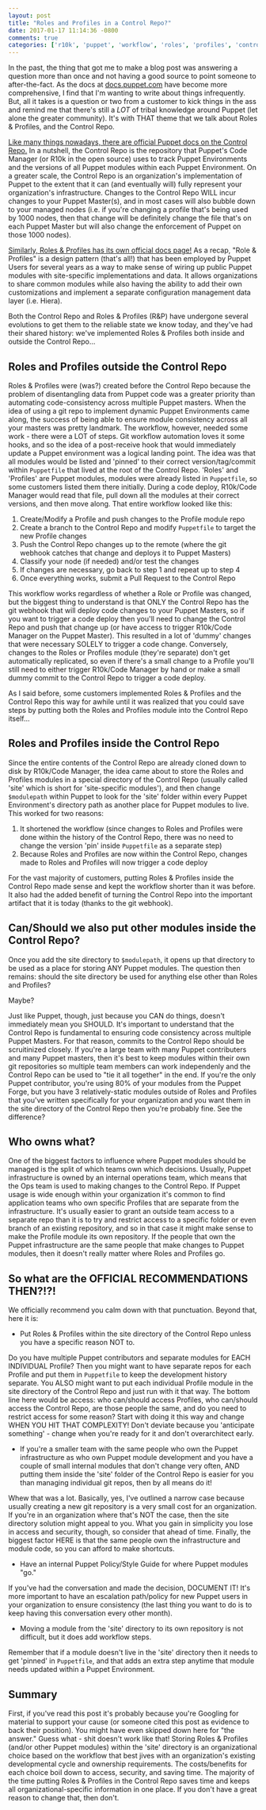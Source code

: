 ```yaml
---
layout: post
title: "Roles and Profiles in a Control Repo?"
date: 2017-01-17 11:14:36 -0800
comments: true
categories: ['r10k', 'puppet', 'workflow', 'roles', 'profiles', 'control repo']
---
```


In the past, the thing that got me to make a blog post was answering a question
more than once and not having a good source to point someone to after-the-fact.
As the docs at [docs.puppet.com](http://docs.puppet.com) have become more
comprehensive, I find that I'm wanting to write about things infrequently. But,
all it takes is a question or two from a customer to kick things in the
ass and remind me that there's still a *LOT* of tribal knowledge around Puppet
(let alone the greater community). It's with THAT theme that we talk about
Roles & Profiles, and the Control Repo.

[Like many things nowadays, there are official Puppet docs on the Control Repo.][control repo]
In a nutshell, the Control Repo is the repository that Puppet's Code Manager
(or R10k in the open source) uses to track Puppet Environments and the versions
of all Puppet modules within each Puppet Environment. On a greater scale, the
Control Repo is an organization's implementation of Puppet to the extent that
it can (and eventually will) fully represent your organization's
infrastructure. Changes to the Control Repo WILL incur changes to your Puppet
Master(s), and in most cases will also bubble down to your managed nodes
(i.e. if you're changing a profile that's being used by 1000 nodes, then that
change will be definitely change the file that's on each Puppet Master but will
also change the enforcement of Puppet on those 1000 nodes).

[Similarly, Roles & Profiles has its own official docs page!][roles and profiles]
As a recap, "Role & Profiles" is a design pattern (that's all!) that has been
employed by Puppet Users for several years as a way to make sense of wiring
up public Puppet modules with site-specific implementations and data. It allows
organizations to share common modules while also having the ability to add their
own customizations and implement a separate configuration management data layer
(i.e. Hiera).

Both the Control Repo and Roles & Profiles (R&P) have undergone several evolutions to
get them to the reliable state we know today, and they've had their shared
history: we've implemented Roles & Profiles both inside and outside the Control Repo...

## Roles and Profiles outside the Control Repo

Roles & Profiles were (was?) created before the Control Repo because the problem of
disentangling data from Puppet code was a greater priority than automating
code-consistency across multiple Puppet masters. When the idea of using a git
repo to implement dynamic Puppet Environments came along, the success of
being able to ensure module consistency across all your masters was pretty
landmark. The workflow, however, needed some work - there were a LOT of steps.
Git workflow automation loves it some hooks, and so the idea of a post-receive hook
that would immediately update a Puppet environment was a logical landing point.
The idea was that all modules would be listed and 'pinned' to their correct
version/tag/commit within `Puppetfile` that lived at the root of the Control
Repo. 'Roles' and 'Profiles' are Puppet modules, modules were already listed
in `Puppetfile`, so some customers listed them there initially. During a code
deploy, R10k/Code Manager would read that file, pull down all the modules at their
correct versions, and then move along. That entire workflow looked like this:

1. Create/Modify a Profile and push changes to the Profile module repo
2. Create a branch to the Control Repo and modify `Puppetfile` to target the new Profile changes
3. Push the Control Repo changes up to the remote (where the git webhook catches that change and deploys it to Puppet Masters)
4. Classify your node (if needed) and/or test the changes
5. If changes are necessary, go back to step 1 and repeat up to step 4
6. Once everything works, submit a Pull Request to the Control Repo

This workflow works regardless of whether a Role or Profile was changed, but
the biggest thing to understand is that ONLY the Control Repo has the git webhook
that will deploy code changes to your Puppet Masters, so if you want to trigger
a code deploy then you'll need to change the Control Repo and push that change
up (or have access to trigger R10k/Code Manager on the Puppet Master). This
resulted in a lot of 'dummy' changes that were necessary SOLELY to trigger a
code change. Conversely, changes to the Roles or Profiles module (they're separate)
don't get automatically replicated, so even if there's a small change to a
Profile you'll still need to either trigger R10k/Code Manager by hand or make
a small dummy commit to the Control Repo to trigger a code deploy.

As I said before, some customers implemented Roles & Profiles and the Control Repo
this way for awhile until it was realized that you could save steps by putting
both the Roles and Profiles module into the Control Repo itself...

## Roles and Profiles inside the Control Repo

Since the entire contents of the Control Repo are already cloned down to disk by
R10k/Code Manager, the idea came about to store the Roles and Profiles modules
in a special directory of the Control Repo (usually called 'site' which is short
for 'site-specific modules'), and then change `$modulepath` within Puppet to
look for the 'site' folder within every Puppet Environment's directory path as
another place for Puppet modules to live. This worked for two reasons:

1. It shortened the workflow (since changes to Roles and Profiles were done
   within the history of the Control Repo, there was no need to change the
   version 'pin' inside `Puppetfile` as a separate step)
2. Because Roles and Profiles are now within the Control Repo, changes made to
   Roles and Profiles will now trigger a code deploy

For the vast majority of customers, putting Roles & Profiles inside the Control
Repo made sense and kept the workflow shorter than it was before. It also had
the added benefit of turning the Control Repo into the important artifact that
it is today (thanks to the git webhook).

## Can/Should we also put other modules inside the Control Repo?

Once you add the site directory to `$modulepath`, it opens up that directory to
be used as a place for storing ANY Puppet modules. The question then remains:
should the site directory be used for anything else other than Roles and Profiles?

Maybe?

Just like Puppet, though, just because you CAN do things, doesn't immediately
mean you SHOULD. It's important to understand that the Control Repo is
fundamental to ensuring code consistency across multiple Puppet Masters. For
that reason, commits to the Control Repo should be scruitinized closely. If
you're a large team with many Puppet contributers and many Puppet masters, then
it's best to keep modules within their own git repositories so multiple team
members can work independenly and the Control Repo can be used to "tie it all
together" in the end. If you're the only Puppet contributor, you're using 80%
of your modules from the Puppet Forge, but you have 3 relatively-static modules
outside of Roles and Profiles that you've written specifically for your
organization and you want them in the site directory of the Control Repo then
you're probably fine. See the difference?

## Who owns what?

One of the biggest factors to influence where Puppet modules should be managed
is the split of which teams own which decisions. Usually, Puppet infrastructure
is owned by an internal operations team, which means that the Ops team is used
to making changes to the Control Repo. If Puppet usage is wide enough within
your organization it's common to find application teams who own specific
Profiles that are separate from the infrastructure. It's usually easier to
grant an outside team access to a separate repo than it is to try and restrict
access to a specific folder or even branch of an existing repository, and so
in that case it might make sense to make the Profile module its own repository.
If the people that own the Puppet infrastructure are the same people that
make changes to Puppet modules, then it doesn't really matter where Roles and
Profiles go.

## So what are the OFFICIAL RECOMMENDATIONS THEN?!?!

We officially recommend you calm down with that punctuation. Beyond that, here it is:

* Put Roles & Profiles within the site directory of the Control Repo unless you
  have a specific reason NOT to.

Do you have multiple Puppet contributors and separate modules for EACH
INDIVIDUAL Profile?  Then you might want to have separate repos for each
Profile and put them in `Puppetfile` to keep the development history separate.
You ALSO might want to put each individual Profile module in the site directory
of the Control Repo and just run with it that way. The bottom line here would
be access: who can/should access Profiles, who can/should access the Control
Repo, are those people the same, and do you need to restrict access for some
reason? Start with doing it this way and change WHEN YOU HIT THAT COMPLEXITY!
Don't deviate because you 'anticipate something' - change when you're ready
for it and don't overarchitect early.

* If you're a smaller team with the same people who own the Puppet infrastructure
  as who own Puppet module development and you have a couple of small internal modules
  that don't change very often, AND putting them inside the 'site' folder of
  the Control Repo is easier for you than managing individual git repos, then by
  all means do it!

Whew that was a lot. Basically, yes, I've outlined a narrow case because usually
creating a new git repository is a very small cost for an organization. If
you're in an organization where that's NOT the case, then the site directory
solution might appeal to you. What you gain in simplicity you lose in access
and security, though, so consider that ahead of time. Finally, the biggest factor
HERE is that the same people own the infrastructure and module code, so you can
afford to make shortcuts.

* Have an internal Puppet Policy/Style Guide for where Puppet modules "go."

If you've had the conversation and made the decision, DOCUMENT IT! It's more
important to have an escalation path/policy for new Puppet users in your
organization to ensure consistency (the last thing you want to do is to keep
having this conversation every other month).

* Moving a module from the 'site' directory to its own repository is not
  difficult, but it does add workflow steps.

Remember that if a module doesn't live in the 'site' directory then it needs
to get 'pinned' in `Puppetfile`, and that adds an extra step anytime that
module needs updated within a Puppet Environment.


## Summary

First, if you've read this post it's probably because you're Googling for
material to support your cause (or someone cited this post as evidence to back
their position). You might have even skipped down here for "the answer." Guess
what - shit doesn't work like that! Storing Roles & Profiles (and/or other
Puppet modules) within the 'site' directory is an organizational choice based
on the workflow that best jives with an organization's existing developmental
cycle and ownership requirements. The costs/benefits for each choice boil down
to access, security, and saving time. The majority of the time putting Roles
& Profiles in the Control Repo saves time and keeps all organizational-specific
information in one place.  If you don't have a great reason to change that,
then don't.

[control repo]: https://docs.puppet.com/pe/latest/cmgmt_control_repo.html
[roles and profiles]: https://docs.puppet.com/pe/latest/r_n_p_intro.html


